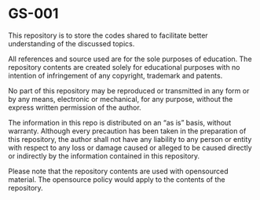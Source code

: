 # GS-001
This repository is to store the codes shared to facilitate better understanding of the discussed topics.

All references and source used are for the sole purposes of education.
The repository contents are created solely for educational purposes with no intention of infringement of any copyright, trademark and patents.

No part of this repository may be reproduced or transmitted in any form or by any means, electronic or mechanical, for any purpose, without the express written permission of the author.

The information in this repo is distributed on an “as is” basis, without warranty. Although every precaution has been taken in the preparation of this repository, the author shall not have any liability to any person or entity with respect to any loss or damage caused or alleged to be caused directly or indirectly by the information contained in this repository.

Please note that the repository contents are used with opensourced material. 
The opensource policy would apply to the contents of the repository.
